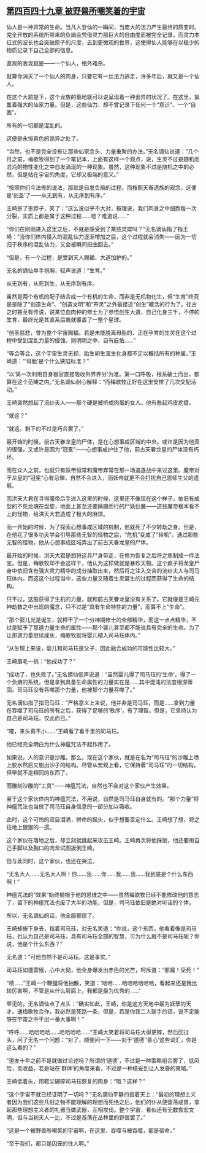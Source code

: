 ## [第四百四十九章 被野兽所嘲笑着的宇宙](https://www.xxbiquge.com/11_11207/9199680.html)


  仙人是一种异常的生命。当凡人登仙的一瞬间，当庞大的法力产生最终的质变时。完全开放的系统所带来的负熵会凭借灵力那巨大的自由度而被完全记录，而灵力本征式的波长也会突破原子的尺度，去到更微观的世界，这使得仙人能够在以极少的物质记录下自己全部的信息。

  直观的表现就是——一个仙人，格外难杀。

  就算你消灭了一个仙人的肉身，只要它有一丝法力逃走，许多年后，就又是一个仙人。

  在这个大前提下，这个龙族的墓地就可以说呈现着一种诡异的状况了。在这里，氤氲着强大的仙家力量。但是，这些仙力，却不曾记录下任何一个“意识”、一个“自我”。

  所有的一切都是混乱的。

  这便是永恒真色的诡异之处了。

  “当然，也不是完全没有让那些仙家念头、力量重聚的办法。”无名谪仙说道：“几个月之前，梅歌牧得到了一个笔记本，上面有这样一个观点，说，生灵不过是随机而混沌的物性变化之中自发涌现的一种现象。虽然，这种现象不过是随机之中的必然，但是站在宇宙的角度，它却又极端的意义。”

  “按照你们今法修的说法，那就是自发负熵的过程。而按照天眷遗族的观念，这便是‘创圣’了——从无到有，从无序到有序。”

  王崎歪了歪脖子，笑了：“这么说似乎不大对，按理说，我们肉身之中细胞每一次分裂，实质上都是属于这种过程……嗯？难道说……”

  “你们在刚刚进入这里之后，不就是感受到了某些灵犀吗？”无名谪仙指了指王崎：“当你们体内侵入的混乱仙力逐渐增加之后，这个过程就会消失——因为一切归于秩序的混乱仙力，又会被瞬间扭曲回去。”

  “但是，有一个过程，是受到天人赐福、大道加护的。”

  无名的谪仙单手抱胸，轻声说道：“生育。”

  从无到有，从死到生，从无序到有序。

  虽然是两个有机的配子结合成一个有机的生命，而非是无机物化生，但“生育”终究是是除了“创造生命”、“创造文明”和“开灵”之外最接近“创生”概念的行为了。往古之时甚至有传说，说某位血肉种的修士为了参悟创生大道，自己化身三千，不停的生育，最终光是其直系后裔就覆盖了一整个星球。

  “创圣慈悲，曾为整个宇宙赐福。若是未能脱离母胎的、正在孕育的生灵在这个过程中受到混乱力量的侵蚀，则明明之中，自有庇佑……”

  “等会等会，这个宇宙生灵无视，胎生卵生湿生化身都不足以概括所有的种属。”王崎道：“‘母胎’是个什么狭隘标准？”

  “以‘第一次利用自身器官直接吸收外界养分’为准。第一口呼吸，根系破土而出，都算在这个范畴之内。”无名谪仙耐心解释：“而梅歌牧正好在这里安排了几次交配活动。”

  王崎突然想起了浣纱夫人——那个硬是被挤成肉蛋的女人。他有些起鸡皮疙瘩。

  “就这？”

  “就这。剩下的不过是巧合罢了。”

  最开始的时候，前古天眷龙皇的尸体，是在心想事成区域的中央。或许是因为他真的很强，又或许是因为“冠冕”——心想事成护住了他，前古天眷龙皇的尸体没有朽坏。

  而在众人之前，也就只有妖帝恒常和魔帝弃常在那一场追逐战中来过这里。魔帝对于龙皇的“冠冕”心有忌惮，自然不会进入，而妖帝就更不会打扰自己恩师生父的遗骸。

  而洪天大君在寻得魔帝后手进入这里的时候，这里还不像现在这个样子，依旧有成型的不死龙魂在盘旋，地面上甚至还要蹒跚而行的尸妖巨魔——这些魔帝根本看不上的怪物，给洪天大君造成了极大的麻烦。

  而一开始的时候，为了探索心想事成区域的机制，他就死了不少转劫之身。但是，在他花了很多功夫学会引导那些无智的怪物之后，“危机”变成了“转机”。通过那些无智的怪物，他从心想事成区域弄出了前古天眷龙皇的尸体。

  最开始的时候，洪天大君是想将这具尸身带走，在修为恢复之后将之炼制成一件法宝。但是，梅歌牧却不会这样干，他认为这样做就是暴殄天物。这个疯子将龙皇尸身中依旧含有强大灵力精华的成分抽取出来，然后将之注入交合的浣纱夫人与司马珏体内。而这这个过程当中，这些力量又随着生灵诞生的过程而获得了生命的结构。

  只不过，这股获得了生机的力量，就和前古天眷龙皇没有关系了。它就像是王崎元神劫数之中出现的魔念，只不过是“具有生命特性的力量”，而算不上“生命”。

  “那个婴儿光是诞生，就榨干了一个分神期修士的全部精华，而这一点点精华，不过是赋予了那道力量生命的属性——那个婴儿甚至都不能说具有完全的生命。为了让那道力量继续成长，梅歌牧就将婴儿植入司马珏体内。”

  “从生理上来说，婴儿和司马珏是父子，因此融合成功的可能性比较大。”

  王崎眉毛一挑：“他成功了？”

  “成功了，也失败了。”无名谪仙低声说道：“虽然婴儿得了司马珏的‘生命’，得了一个负熵的系统，但是拿到具备生命属性的力量实在是……其中混沌的法度根深蒂固。司马珏没有吞噬那个力量，他被那个力量吞噬了。”

  无名谪仙指了指司马珏：“严格意义上来说，他并非是司马珏，而是……拿到力量在吞噬了司马珏的所有之后，获得了足够的‘秩序’，有了理智。但是，它坚持认为自己是司马珏。仅此而已。”

  “嚯，来头真不小……”王崎看了看手里的司马珏。

  他已经完全明白为什么神瘟咒法不起作用了。

  如果说，人的意识是沙雕，那么，现在这个家伙，就是在名为“司马珏”的沙雕上喷上胶水然后又剔出沙子的结构。尽管从宏观上看，它保持着“司马珏”的一切结构，但早就不是相同的东西了。

  而雕刻沙雕的“工具”——神瘟咒法，自然也不会对这个家伙产生效果。

  至于这个家伙体内的神瘟咒法，不用说，自然是司马珏自身就有的。“那个力量”将神瘟咒法也当做了司马珏自身信息的一部分加以吸收。

  此时，这个可怜的双目泪涌，拼命的摇头，似乎想要否定什么。王崎想了想，将之往地上狠狠的一掼。

  这个家伙在落地之后，却立刻就跳起来攻击王崎。王崎再次将他踩倒，他还要用自己手脚以及胸口的肉龙试图扳倒王崎。

  但与此同时，这个家伙，也还在哭泣。

  “无名大人……无名大人啊！你……我……你……我……我……我到底是个什么东西啊！”

  神瘟咒法的“效果”始终植根于他的思维之中——虽然梅歌牧已经不能修改他的意志了，留下的神瘟咒法也废了大半的功能，但是，司马珏依旧是绝对听话的个体。

  所以，无名谪仙的话，他全部都信了。

  王崎却俯下身去，指着司马珏，对无名笑道：“你说，这个东西，他看着像是司马珏，也认为自己是司马珏，具有司马珏全部的智慧，可为什么就不是司马珏呢？你说，他是个什么东西？”

  无名道：“可他自然不是司马珏。这是事实。”

  司马珏如遭雷殛，心中大恸，他全身爆发出赤色的光芒，呵斥道：“邪魔！受死！”

  “啧……”王崎一个鞭腿将他抽散，笑道：‘哈哈……哈哈哈哈哈哈，看起来还是我比较厉害啊，不管是从什么层面上，我都是最为优秀的……’

  罕见的，无名谪仙点了点头：“确实如此，王崎，你是这方天地中最为妖孽的天才。通梅歌牧合作，我必然是死路一条，但是，若是你我二人联手的话，说不定能够在宇宙之中干出一番大事啊！”

  “呼呼……哈哈哈哈……哈哈哈哈……”王崎大笑着将司马珏大得更碎，然后回过头，问了无名一个问题：“对了，顺便问一下——对于‘道德’‘善心’这些词汇，你是这么看的？”

  “道友十年之前不是就做过论述吗？所谓的‘道德’，不过是一种策略组合罢了，低风险，低收益，若是站在‘群体’的角度来看，不过是一种稳妥到让人发昏的策略。”

  王崎低着头，用鞋尖碾碎司马珏恢复的肉身：“哦？这样？”

  “这个宇宙不就已经证明了一切吗？”无名谪仙平静的指着天上：“最初的理想主义者因为我们这些凡俗之物不能理解的理想而死绝之后，他们的仆从便堕落成兽，拿起那些理想主义者的礼器当做武器，互相攻伐。整个宇宙，看似还有无数恢宏文明，但与当初天人一比，不过是游荡在丛林里的野兽罢了。”

  “这是一个被野兽所嘲笑的宇宙啊，在这里，吞噬与被吞噬，都是宿命。”

  “至于我们，都只是囚笼的住人啊。”
